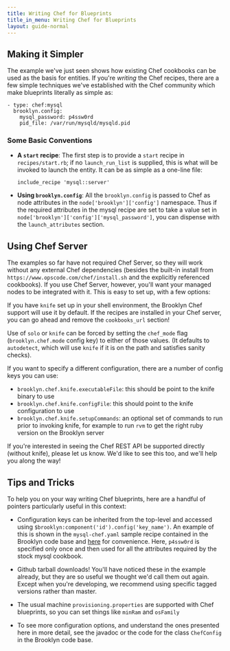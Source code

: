 ```yaml
---
title: Writing Chef for Blueprints
title_in_menu: Writing Chef for Blueprints
layout: guide-normal
---
```


## Making it Simpler

The example we've just seen shows how existing Chef cookbooks can be
used as the basis for entities.  If you're *writing* the Chef recipes, 
there are a few simple techniques we've established with the Chef community
which make blueprints literally as simple as:

    - type: chef:mysql
      brooklyn.config:
        mysql_password: p4ssw0rd
        pid_file: /var/run/mysqld/mysqld.pid


### Some Basic Conventions

* **A `start` recipe**:
  The first step is to provide a `start` recipe in `recipes/start.rb`;
  if no `launch_run_list` is supplied, this is what will be invoked to launch the entity.
  It can be as simple as a one-line file:

      include_recipe 'mysql::server'

* **Using `brooklyn.config`**:
  All the `brooklyn.config` is passed to Chef as node attributes in the `node['brooklyn']['config']` namespace.
  Thus if the required attributes in the mysql recipe are set to take a value set in
  `node['brooklyn']['config']['mysql_password']`, you can dispense with the `launch_attributes` section.


## Using Chef Server

The examples so far have not required Chef Server, so they will work without any external
Chef dependencies (besides the built-in install from `https://www.opscode.com/chef/install.sh`
and the explicitly referenced cookbooks).  If you use Chef Server, however, you'll want your
managed nodes to be integrated with it.  This is easy to set up, with a few options:

If you have `knife` set up in your shell environment, the Brooklyn Chef support will use it
by default. If the recipes are installed in your Chef server, you can go ahead and remove
the `cookbooks_url` section!

Use of `solo` or `knife` can be forced by setting the `chef_mode` flag (`brooklyn.chef.mode` config key)
to either of those values.  (It defaults to `autodetect`, which will use `knife` if it is on the path and satisfies
sanity checks).

If you want to specify a different configuration, there are a number of config keys you can use:

* `brooklyn.chef.knife.executableFile`: this should be point to the knife binary to use
* `brooklyn.chef.knife.configFile`: this should point to the knife configuration to use
* `brooklyn.chef.knife.setupCommands`: an optional set of commands to run prior to invoking knife,
  for example to run `rvm` to get the right ruby version on the Brooklyn server

If you're interested in seeing the Chef REST API be supported directly (without knife),
please let us know.  We'd like to see this too, and we'll help you along the way!
 

## Tips and Tricks

To help you on your way writing Chef blueprints, here are a handful of pointers
particularly useful in this context:

* Configuration keys can be inherited from the top-level and accessed using `$brooklyn:component('id').config('key_name')`.
  An example of this is shown in the `mysql-chef.yaml` sample recipe contained in the Brooklyn code base
  and [here](example_yaml/mysql-chef-2.yaml) for convenience.
  Here, `p4ssw0rd` is specified only once and then used for all the attributes required by the stock mysql cookbook.  

* Github tarball downloads! You'll have noticed these in the example already, but they are so useful we thought
  we'd call them out again. Except when you're developing, we recommend using specific tagged versions rather than master.

* The usual machine `provisioning.properties` are supported with Chef blueprints, 
  so you can set things like `minRam` and `osFamily`

* To see more configuration options, and understand the ones presented here in more detail, see the javadoc or
  the code for the class `ChefConfig` in the Brooklyn code base.

